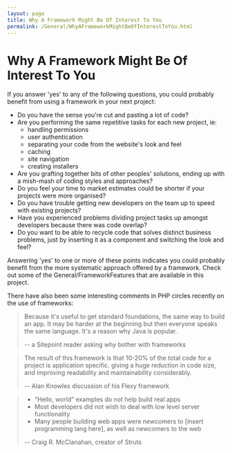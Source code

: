 ```yaml
---
layout: page
title: Why A Framework Might Be Of Interest To You
permalink: /General/WhyAFrameworkMightBeOfInterestToYou.html
---
```


<!-- Name: General/WhyAFrameworkMightBeOfInterestToYou -->
<!-- Version: 6 -->
<!-- Last-Modified: 2006/07/03 21:45:12 -->
<!-- Author: lakiboy -->

# Why A Framework Might Be Of Interest To You
If you answer 'yes' to any of the following questions, you could probably benefit from using a framework in your next project:

  * Do you have the sense you're cut and pasting a lot of code?
  * Are you performing the same repetitive tasks for each new project, ie: 
	* handling permissions
	* user authentication
	* separating your code from the website's look and feel
	* caching
	* site navigation
	* creating installers
  * Are you grafting together bits of other peoples' solutions, ending up with a mish-mash of coding styles and approaches?
  * Do you feel your time to market estimates could be shorter if your projects were more organised?
  * Do you have trouble getting new developers on the team up to speed with existing projects?
  * Have you experienced problems dividing project tasks up amongst developers because there was code overlap?
  * Do you want to be able to recycle code that solves distinct business problems, just by inserting it as a component and switching the look and feel?

Answering 'yes' to one or more of these points indicates you could probably benefit from the more systematic approach offered by a framework.  Check out some of the General/FrameworkFeatures that are available in this project.

There have also been some interesting comments in PHP circles recently on the use of frameworks:

> Because it's useful to get standard foundations, the same way to build an app. It may be harder at the beginning but then everyone speaks the same language. It's a reason why Java is popular.
>  
> -- a Sitepoint reader asking why bother with frameworks


> The result of this framework is that 10-20% of the total code for a project is application specific. giving a huge reduction in code size, and improving readability and maintainability considerably.
>  
> --  Alan Knowles discussion of his Flexy framework

>  * “Hello, world” examples do not help build real apps
>  * Most developers did not wish to deal with low level server functionality
>  * Many people building web apps were newcomers to [insert programming lang here], as well as newcomers to the web
>  
> --  Craig R. McClanahan, creator of Struts